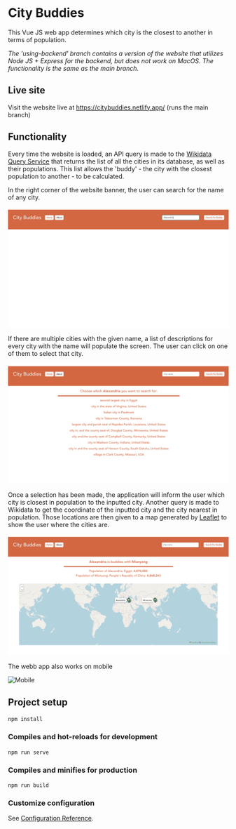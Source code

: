 # City Buddies

This Vue JS web app determines which city is the closest to another in terms of population.

*The 'using-backend' branch contains a version of the website that utilizes Node JS + Express for the backend, but does not work on MacOS. The functionality is the same as the main branch.*

## Live site
Visit the website live at https://citybuddies.netlify.app/ (runs the main branch)

## Functionality

Every time the website is loaded, an API query is made to the [Wikidata Query Service](https://query.wikidata.org/) that returns the list of all the cities in its database, as well as their populations. This list allows the 'buddy' - the city with the closest population to another - to be calculated. 

In the right corner of the website banner, the user can search for the name of any city.

![City Search](images/search.png)

If there are multiple cities with the given name, a list of descriptions for every city with the name will populate the screen. The user can click on one of them to select that city.

![Disambiguation](images/disambiguation.png)

Once a selection has been made, the application will inform the user which city is closest in population to the inputted city. Another query is made to Wikidata to get the coordinate of the inputted city and the city nearest in population. Those locations are then given to a map generated by [Leaflet](https://leafletjs.com/) to show the user where the cities are.

![Buddy_Match](images/buddy_match.png)

The webb app also works on mobile

![Mobile](images/mobile.jpgs)


## Project setup
```
npm install
```

### Compiles and hot-reloads for development
```
npm run serve
```

### Compiles and minifies for production
```
npm run build
```

### Customize configuration
See [Configuration Reference](https://cli.vuejs.org/config/).
